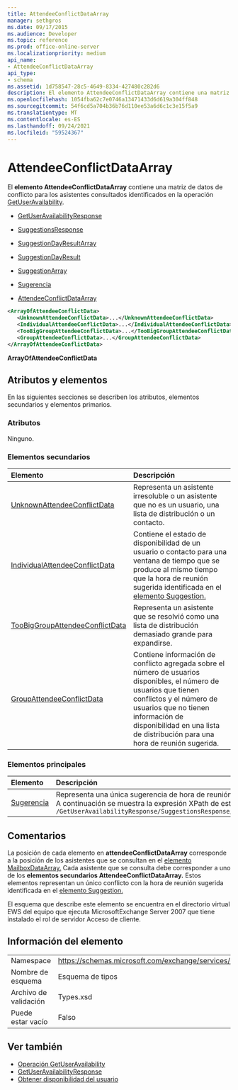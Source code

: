 ```yaml
---
title: AttendeeConflictDataArray
manager: sethgros
ms.date: 09/17/2015
ms.audience: Developer
ms.topic: reference
ms.prod: office-online-server
ms.localizationpriority: medium
api_name:
- AttendeeConflictDataArray
api_type:
- schema
ms.assetid: 1d758547-28c5-4649-8334-427480c282d6
description: El elemento AttendeeConflictDataArray contiene una matriz de datos de conflicto para los asistentes que se han identificado en la operación GetUserAvailability.
ms.openlocfilehash: 1054fba62c7e0746a13471433d6d619a304ff848
ms.sourcegitcommit: 54f6cd5a704b36b76d110ee53a6d6c1c3e15f5a9
ms.translationtype: MT
ms.contentlocale: es-ES
ms.lasthandoff: 09/24/2021
ms.locfileid: "59524367"
---
```

# <a name="attendeeconflictdataarray"></a>AttendeeConflictDataArray

El **elemento AttendeeConflictDataArray** contiene una matriz de datos de conflicto para los asistentes consultados identificados en la operación [GetUserAvailability](getuseravailability-operation.md).
  
- [GetUserAvailabilityResponse](getuseravailabilityresponse.md)
  
- [SuggestionsResponse](suggestionsresponse.md)
  
- [SuggestionDayResultArray](suggestiondayresultarray.md)
  
- [SuggestionDayResult](suggestiondayresult.md)
  
- [SuggestionArray](suggestionarray.md)
  
- [Sugerencia](suggestion.md)
  
- [AttendeeConflictDataArray](attendeeconflictdataarray.md)
  
```xml
<ArrayOfAttendeeConflictData>
   <UnknownAttendeeConflictData>...</UnknownAttendeeConflictData>
   <IndividualAttendeeConflictData>...</IndividualAttendeeConflictData>
   <TooBigGroupAttendeeConflictData>...</TooBigGroupAttendeeConflictData>
   <GroupAttendeeConflictData>...</GroupAttendeeConflictData>
</ArrayOfAttendeeConflictData>
```

 **ArrayOfAttendeeConflictData**
## <a name="attributes-and-elements"></a>Atributos y elementos

En las siguientes secciones se describen los atributos, elementos secundarios y elementos primarios.
  
### <a name="attributes"></a>Atributos

Ninguno.
  
### <a name="child-elements"></a>Elementos secundarios

|**Elemento**|**Descripción**|
|:-----|:-----|
|[UnknownAttendeeConflictData](unknownattendeeconflictdata.md) <br/> |Representa un asistente irresoluble o un asistente que no es un usuario, una lista de distribución o un contacto.  <br/> |
|[IndividualAttendeeConflictData](individualattendeeconflictdata.md) <br/> |Contiene el estado de disponibilidad de un usuario o contacto para una ventana de tiempo que se produce al mismo tiempo que la hora de reunión sugerida identificada en el [elemento Suggestion.](suggestion.md)  <br/> |
|[TooBigGroupAttendeeConflictData](toobiggroupattendeeconflictdata.md) <br/> |Representa un asistente que se resolvió como una lista de distribución demasiado grande para expandirse.  <br/> |
|[GroupAttendeeConflictData](groupattendeeconflictdata.md) <br/> |Contiene información de conflicto agregada sobre el número de usuarios disponibles, el número de usuarios que tienen conflictos y el número de usuarios que no tienen información de disponibilidad en una lista de distribución para una hora de reunión sugerida.  <br/> |
   
### <a name="parent-elements"></a>Elementos principales

|**Elemento**|**Descripción**|
|:-----|:-----|
|[Sugerencia](suggestion.md) <br/> |Representa una única sugerencia de hora de reunión.  <br/> A continuación se muestra la expresión XPath de este elemento:  <br/>  `/GetUserAvailabilityResponse/SuggestionsResponse/SuggestionDayResultArray/SuggestionDayResult[i]/SuggestionArray/Suggestion[i]` <br/> |
   
## <a name="remarks"></a>Comentarios

La posición de cada elemento en **attendeeConflictDataArray** corresponde a la posición de los asistentes que se consultan en el [elemento MailboxDataArray.](mailboxdataarray.md) Cada asistente que se consulta debe corresponder a uno de los **elementos secundarios AttendeeConflictDataArray.** Estos elementos representan un único conflicto con la hora de reunión sugerida identificada en el [elemento Suggestion.](suggestion.md) 
  
El esquema que describe este elemento se encuentra en el directorio virtual EWS del equipo que ejecuta MicrosoftExchange Server 2007 que tiene instalado el rol de servidor Acceso de cliente.
  
## <a name="element-information"></a>Información del elemento

|||
|:-----|:-----|
|Namespace  <br/> |https://schemas.microsoft.com/exchange/services/2006/types  <br/> |
|Nombre de esquema  <br/> |Esquema de tipos  <br/> |
|Archivo de validación  <br/> |Types.xsd  <br/> |
|Puede estar vacío  <br/> |Falso  <br/> |
   
## <a name="see-also"></a>Ver también

- [Operación GetUserAvailability](getuseravailability-operation.md) 
- [GetUserAvailabilityResponse](getuseravailabilityresponse.md)
- [Obtener disponibilidad del usuario](https://msdn.microsoft.com/library/d4133fcb-9b0f-4e6b-aadf-a389da83516a%28Office.15%29.aspx)

